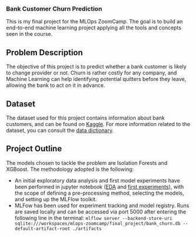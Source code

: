 ### Bank Customer Churn Prediction 

This is my final project for the MLOps ZoomCamp. The goal is to build an end-to-end machine learning project applying all the tools and concepts seen in the course. 

## Problem Description

The objective of this project is to predict whether a bank customer is likely to change provider or not. Churn is rather costly for any company, and Machine Learning can help identifying potential quitters before they leave, allowing the bank to act on it in advance. 

## Dataset

The dataset used for this project contains information about bank customers, and can be found on [Kaggle](https://www.kaggle.com/datasets/radheshyamkollipara/bank-customer-churn). For more information related to the dataset, you can consult the [data dictionary](https://github.com/FrancescaBellucci/mlops-zoomcamp/blob/main/final_project/data/README.md).

## Project Outline

The models chosen to tackle the problem are Isolation Forests and XGBoost. The methodology adopted is the following: 
* An initial exploratory data analysis and first model experiments have been performed in jupyter notebook ([EDA]() and [first experiments]()), with the scope of defining a pre-processing method, selecting the models, and setting up the MLFlow toolkit.
* MLFow has been used for experiment tracking and model registry. Runs are saved locally and can be accessed via port 5000 after entering the following line in the terminal:
```` mlflow server --backend-store-uri sqlite:///workspaces/mlops-zoomcamp/final_project/bank_churn.db --default-artifact-root ./artifacts ````


